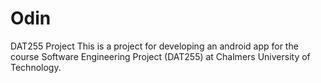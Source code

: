 # Odin
DAT255 Project
This is a project for developing an android app for the course Software Engineering Project (DAT255) at Chalmers University of Technology.

